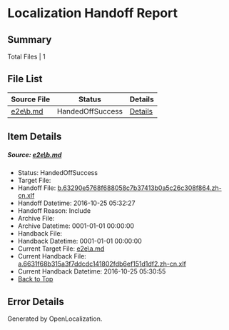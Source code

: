 # <a name='report-top'></a> Localization Handoff Report

## Summary
 Total Files | 1

## File List
 Source File | Status | Details 
 ----------- | ------ | ------- 
 [e2e\b.md](https://github.com/OpenLocalizationTestOrg/ol-test0/blob/842f5a88471ee2837559140f0298f48bc6bb424c/e2e/b.md) | HandedOffSuccess | [Details](#f0b4766382ad52c8ba0a11e546e53c661418f9502)

## Item Details
##### <a name='f0b4766382ad52c8ba0a11e546e53c661418f9502'></a> Source: [e2e\b.md](https://github.com/OpenLocalizationTestOrg/ol-test0/blob/842f5a88471ee2837559140f0298f48bc6bb424c/e2e/b.md)
* Status: HandedOffSuccess
* Target File: 
* Handoff File: [b.63290e5768f688058c7b37413b0a5c26c308f864.zh-cn.xlf](https://github.com/OpenLocalizationTestOrg/ol-test0-handoff/blob/26e1e1b88f786cdd4e3db7ee7da7ac10c7507bd0/ol-handoff/OpenLocalizationTestOrg/ol-test0-zhcn/shujia/ht/b.63290e5768f688058c7b37413b0a5c26c308f864.zh-cn.xlf)
* Handoff Datetime: 2016-10-25 05:32:27
* Handoff Reason: Include
* Archive File: 
* Archive Datetime: 0001-01-01 00:00:00
* Handback File: 
* Handback Datetime: 0001-01-01 00:00:00
* Current Target File: [e2e\a.md](https://github.com/OpenLocalizationTestOrg/ol-test0-zhcn/blob/70c095f7634441d0c0930b7efb7be4b0c0764f74/e2e/a.md)
* Current Handback File: [a.6631f68b315a3f7ddcdc141802fdb6ef151d1df2.zh-cn.xlf](https://github.com/OpenLocalizationTestOrg/ol-test0-handback/blob/2fffca23d1ea87c40c4195359ae93c114244bf21/ol-handback/OpenLocalizationTestOrg/ol-test0-zhcn/shujia/ht/a.6631f68b315a3f7ddcdc141802fdb6ef151d1df2.zh-cn.xlf)
* Current Handback Datetime: 2016-10-25 05:30:55
* [Back to Top](#report-top)


## Error Details

Generated by OpenLocalization.
